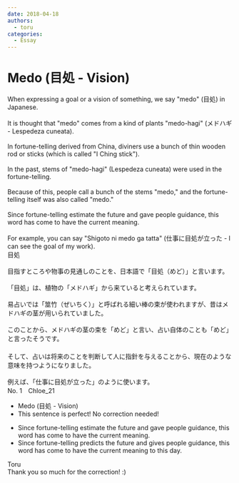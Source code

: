 ```yaml
---
date: 2018-04-18
authors:
  - toru
categories:
  - Essay
---
```


<h1 id="subject_show">Medo (目処 - Vision)</h1>
<div class="date" hidden>Apr 18, 2018 19:12</div>
<div id="post"><div id="body_show_ori">
When expressing a goal or a vision of something, we say "medo" (目処) in Japanese.<br/><br/>It is thought that "medo" comes from a kind of plants "medo-hagi" (メドハギ - Lespedeza cuneata).<br/><br/>In fortune-telling derived from China, diviners use a bunch of thin wooden rod or sticks (which is called "I Ching stick").<br/><br/>In the past, stems of "medo-hagi" (Lespedeza cuneata) were used in the fortune-telling.<br/><br/>Because of this, people call a bunch of the stems "medo," and the fortune-telling itself was also called "medo."<br/><br/>Since fortune-telling estimate the future and gave people guidance, this word has come to have the current meaning.<br/><br/>For example, you can say "Shigoto ni medo ga tatta" (仕事に目処が立った - I can see the goal of my work).
</div></div>

<!-- more -->

<div id="post_ja"><div id="body_show_mo">
目処<br/><br/>目指すところや物事の見通しのことを、日本語で「目処（めど）」と言います。<br/><br/>「目処」は、植物の「メドハギ」から来ていると考えられています。<br/><br/>易占いでは「筮竹（ぜいちく）」と呼ばれる細い棒の束が使われますが、昔はメドハギの茎が用いられていました。<br/><br/>このことから、メドハギの茎の束を「めど」と言い、占い自体のことも「めど」と言ったそうです。<br/>　<br/>そして、占いは将来のことを判断して人に指針を与えることから、現在のような意味を持つようになりました。<br/><br/>例えば、「仕事に目処が立った」のように使います。
</div></div>
<div id="block"><div class="first_name"> No. 1　<span class="just_name">Chloe_21</span></div><div id="block2">
<ul class="correction_field">
<li class="incorrect">Medo (目処 - Vision)</li>
<li class="corrected perfect">This sentence is perfect! No correction needed!</li>
</ul>
<ul class="correction_field">
<li class="incorrect">Since fortune-telling estimate the future and gave people guidance, this word has come to have the current meaning.</li>
<li class="corrected correct">
Since fortune-telling predicts the future and gives people guidance, this word has come to have the current meaning to this day.
</li>
</ul>
</div><div class="name"><span class="just_name">Toru</span><br>
Thank you so much for the correction! :)
</div>
</div>
